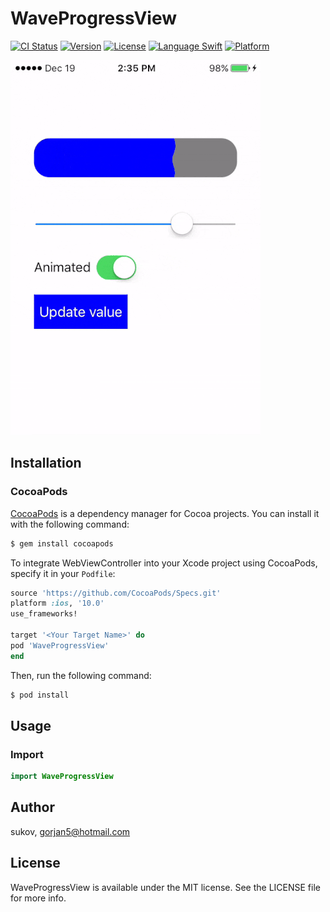 # WaveProgressView

[![CI Status](http://img.shields.io/travis/sukov/WaveProgressView.svg?style=flat)](https://travis-ci.org/sukov/WaveProgressView)
[![Version](https://img.shields.io/cocoapods/v/WaveProgressView.svg?style=flat)](http://cocoapods.org/pods/SHGWebViewController)
[![License](https://img.shields.io/cocoapods/l/WaveProgressView.svg?style=flat)](http://cocoapods.org/pods/WaveProgressView)
[![Language Swift](https://img.shields.io/badge/Language-Swift%204.0-orange.svg?style=flat)](https://swift.org)
[![Platform](https://img.shields.io/cocoapods/p/WaveProgressView.svg?style=flat)](http://cocoapods.org/pods/WaveProgressView)

![WaveProgressView](Screenshots/waveProgressView.gif)

## Installation

### CocoaPods

[CocoaPods](http://cocoapods.org) is a dependency manager for Cocoa projects. You can install it with the following command:

```bash
$ gem install cocoapods
```

To integrate WebViewController into your Xcode project using CocoaPods, specify it in your `Podfile`:

```ruby
source 'https://github.com/CocoaPods/Specs.git'
platform :ios, '10.0'
use_frameworks!

target '<Your Target Name>' do
pod 'WaveProgressView'
end
```

Then, run the following command:

```bash
$ pod install
```

## Usage

### Import

```swift
import WaveProgressView
```

## Author

sukov, gorjan5@hotmail.com

## License

WaveProgressView is available under the MIT license. See the LICENSE file for more info.
